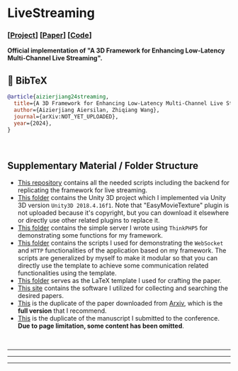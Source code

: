 # LiveStreaming

### [[Project](https://aizierjiang.github.io/LiveStreaming)] [[Paper](https://arxiv.org/abs/NOT_YET_UPLOADED)] [[Code](https://github.com/Aizierjiang/LiveStreaming)]

**Official implementation of "A 3D Framework for Enhancing Low-Latency Multi-Channel Live Streaming".** 


## 📜 BibTeX
```bibtex
@article{aizierjiang24streaming,
  title={A 3D Framework for Enhancing Low-Latency Multi-Channel Live Streaming},
  author={Aizierjiang Aiersilan, Zhiqiang Wang},
  journal={arXiv:NOT_YET_UPLOADED},
  year={2024},
}
```

<br>


## Supplementary Material / Folder Structure

- [This repository](./) contains all the needed scripts including the backend for replicating the framework for live streaming.
- [This folder](./Unity3DProject/) contains the Unity 3D project which I implemented via Unity 3D version `Unity3D 2018.4.16f1`. Note that "EasyMovieTexture" plugin is not uploaded because it's copyright, but you can download it elsewhere or directly use other related plugins to replace it.
- [This folder](./SimpleLiveServer/) contains the simple server I wrote using `ThinkPHP5` for demonstrating some functions for my framework.
- [This folder](./WSHTTPServerTemplate/) contains the scripts I used for demonstrating the `WebSocket` and `HTTP` functionalities of the application based on my framework. The scripts are generalized by myself to make it modular so that you can directly use the template to achieve some communication related functionalities using the template.   
- [This folder](./LaTeXTemplate) serves as the LaTeX template I used for crafting the paper.
- [This site](https://harzing.com/resources/publish-or-perish) contains the software I utilized for collecting and searching the desired papers.
- [This](A_3D_Framework_for_Enhancing_LowLatency_MultiChannel_Live_Streaming-arxiv.pdf) is the duplicate of the paper downloaded from [Arxiv](https://arxiv.org/abs/NOT_YET_UPLOADED), which is the **full version** that I recommend.
- [This](A_3D_Framework_for_Enhancing_LowLatency_MultiChannel_Live_Streaming.pdf) is the duplicate of the manuscript I submitted to the conference. **Due to page limitation, some content has been omitted**.

<br>

---

---

---
